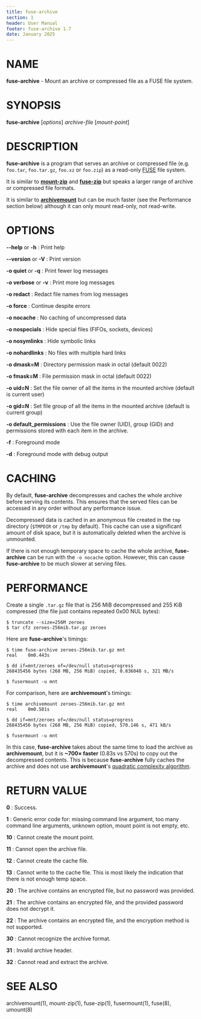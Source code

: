 ```yaml
---
title: fuse-archive
section: 1
header: User Manual
footer: fuse-archive 1.7
date: January 2025
---
```


# NAME

**fuse-archive** - Mount an archive or compressed file as a FUSE file system.

# SYNOPSIS

**fuse-archive** [*options*] *archive-file* [*mount-point*]

# DESCRIPTION

**fuse-archive** is a program that serves an archive or compressed file (e.g.
`foo.tar`, `foo.tar.gz`, `foo.xz` or `foo.zip`) as a read-only
[FUSE](https://en.wikipedia.org/wiki/Filesystem_in_Userspace) file system.

It is similar to [**mount-zip**](https://github.com/google/mount-zip) and
[**fuse-zip**](https://bitbucket.org/agalanin/fuse-zip) but speaks a larger
range of archive or compressed file formats.

It is similar to [**archivemount**](https://github.com/cybernoid/archivemount)
but can be much faster (see the Performance section below) although it can only
mount read-only, not read-write.

# OPTIONS

**-\-help** or **-h**
:   Print help

**-\-version** or **-V**
:   Print version

**-o quiet** or **-q**
:   Print fewer log messages

**-o verbose** or **-v**
:   Print more log messages

**-o redact**
:   Redact file names from log messages

**-o force**
:   Continue despite errors

**-o nocache**
:   No caching of uncompressed data

**-o nospecials**
:   Hide special files (FIFOs, sockets, devices)

**-o nosymlinks**
:   Hide symbolic links

**-o nohardlinks**
:   No files with multiple hard links

**-o dmask=M**
:   Directory permission mask in octal (default 0022)

**-o fmask=M**
:   File permission mask in octal (default 0022)

**-o uid=N**
:   Set the file owner of all the items in the mounted archive (default is
    current user)

**-o gid=N**
:   Set file group of all the items in the mounted archive (default is current
    group)

**-o default_permissions**
:   Use the file owner (UID), group (GID) and permissions stored with each item
    in the archive.

**-f**
:   Foreground mode

**-d**
:   Foreground mode with debug output

# CACHING

By default, **fuse-archive** decompresses and caches the whole archive before
serving its contents. This ensures that the served files can be accessed in any
order without any performance issue.

Decompressed data is cached in an anonymous file created in the `tmp` directory
(`$TMPDIR` or `/tmp` by default). This cache can use a significant amount of
disk space, but it is automatically deleted when the archive is unmounted.

If there is not enough temporary space to cache the whole archive,
**fuse-archive** can be run with the `-o nocache` option. However, this can
cause **fuse-archive** to be much slower at serving files.

# PERFORMANCE

Create a single `.tar.gz` file that is 256 MiB decompressed and 255 KiB
compressed (the file just contains repeated 0x00 NUL bytes):

```
$ truncate --size=256M zeroes
$ tar cfz zeroes-256mib.tar.gz zeroes
```

Here are **fuse-archive**'s timings:

```
$ time fuse-archive zeroes-256mib.tar.gz mnt
real    0m0.443s

$ dd if=mnt/zeroes of=/dev/null status=progress
268435456 bytes (268 MB, 256 MiB) copied, 0.836048 s, 321 MB/s

$ fusermount -u mnt
```

For comparison, here are **archivemount**'s timings:

```
$ time archivemount zeroes-256mib.tar.gz mnt
real    0m0.581s

$ dd if=mnt/zeroes of=/dev/null status=progress
268435456 bytes (268 MB, 256 MiB) copied, 570.146 s, 471 kB/s

$ fusermount -u mnt
```

In this case, **fuse-archive** takes about the same time to load the archive as
**archivemount**, but it is **~700× faster** (0.83s vs 570s) to copy out the
decompressed contents. This is because **fuse-archive** fully caches the archive
and does not use **archivemount**'s
[quadratic complexity algorithm](https://github.com/cybernoid/archivemount/issues/21).

# RETURN VALUE

**0**
:   Success.

**1**
:   Generic error code for: missing command line argument, too many command line
    arguments, unknown option, mount point is not empty, etc.

**10**
:   Cannot create the mount point.

**11**
:   Cannot open the archive file.

**12**
:   Cannot create the cache file.

**13**
:   Cannot write to the cache file. This is most likely the indication that
    there is not enough temp space.

**20**
:   The archive contains an encrypted file, but no password was provided.

**21**
:   The archive contains an encrypted file, and the provided password does not
    decrypt it.

**22**
:   The archive contains an encrypted file, and the encryption method is not
    supported.

**30**
:   Cannot recognize the archive format.

**31**
:   Invalid archive header.

**32**
:   Cannot read and extract the archive.

# SEE ALSO

archivemount(1), mount-zip(1), fuse-zip(1), fusermount(1), fuse(8), umount(8)
